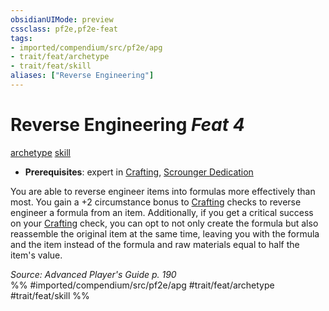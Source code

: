 ```yaml
---
obsidianUIMode: preview
cssclass: pf2e,pf2e-feat
tags:
- imported/compendium/src/pf2e/apg
- trait/feat/archetype
- trait/feat/skill
aliases: ["Reverse Engineering"]
---
```

# Reverse Engineering  *Feat 4*  
[archetype](archetype.md)  [skill](skill.md)  

- **Prerequisites**: expert in [Crafting](../skills.md#Crafting), [Scrounger Dedication](scrounger-dedication-apg.md)

You are able to reverse engineer items into formulas more effectively than most. You gain a +2 circumstance bonus to [Crafting](../skills.md#Crafting) checks to reverse engineer a formula from an item. Additionally, if you get a critical success on your [Crafting](../skills.md#Crafting) check, you can opt to not only create the formula but also reassemble the original item at the same time, leaving you with the formula and the item instead of the formula and raw materials equal to half the item's value.

*Source: Advanced Player's Guide p. 190*  
%% #imported/compendium/src/pf2e/apg #trait/feat/archetype #trait/feat/skill %%